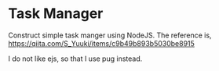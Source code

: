 # Task Manager
Construct simple task manger using NodeJS. 
The reference is,  
https://qiita.com/S_Yuuki/items/c9b49b893b5030be8915

I do not like ejs, so that I use pug instead. 
